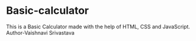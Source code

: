 # Basic-calculator
This is a Basic Calculator made with the help of HTML, CSS and JavaScript.
<br>
Author-Vaishnavi Srivastava
